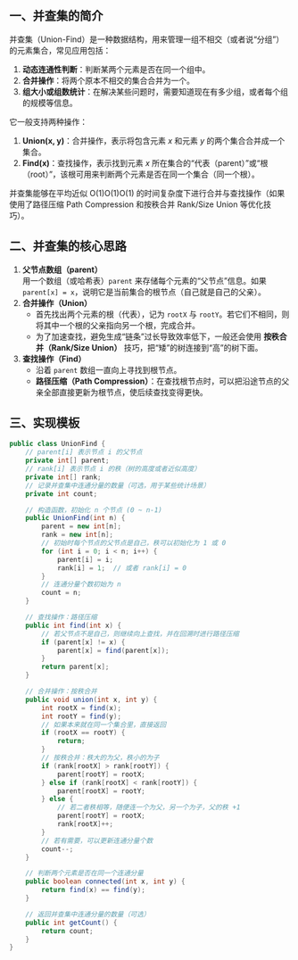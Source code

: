 ## 一、并查集的简介

并查集（Union-Find）是一种数据结构，用来管理一组不相交（或者说“分组”）的元素集合，常见应用包括：

1. **动态连通性判断**：判断某两个元素是否在同一个组中。
2. **合并操作**：将两个原本不相交的集合合并为一个。
3. **组大小或组数统计**：在解决某些问题时，需要知道现在有多少组，或者每个组的规模等信息。

它一般支持两种操作：

1. **Union(x, y)**：合并操作，表示将包含元素 $x$ 和元素 $y$ 的两个集合合并成一个集合。
2. **Find(x)**：查找操作，表示找到元素 $x$ 所在集合的“代表（parent）”或“根（root）”，该根可用来判断两个元素是否在同一个集合（同一个根）。

并查集能够在平均近似 O(1)O(1)O(1) 的时间复杂度下进行合并与查找操作（如果使用了路径压缩 Path Compression 和按秩合并 Rank/Size Union 等优化技巧）。


## 二、并查集的核心思路

1. **父节点数组（parent）**  
    用一个数组（或哈希表）`parent` 来存储每个元素的“父节点”信息。如果 `parent[x] = x`，说明它是当前集合的根节点（自己就是自己的父亲）。
2. **合并操作（Union）**
    - 首先找出两个元素的根（代表），记为 `rootX` 与 `rootY`。若它们不相同，则将其中一个根的父亲指向另一个根，完成合并。
    - 为了加速查找，避免生成“链条”过长导致效率低下，一般还会使用 **按秩合并（Rank/Size Union）** 技巧，把“矮”的树连接到“高”的树下面。
3. **查找操作（Find）**
    - 沿着 `parent` 数组一直向上寻找到根节点。
    - **路径压缩（Path Compression）**：在查找根节点时，可以把沿途节点的父亲全部直接更新为根节点，使后续查找变得更快。

## 三、实现模板

```java
public class UnionFind {
    // parent[i] 表示节点 i 的父节点
    private int[] parent;
    // rank[i] 表示节点 i 的秩（树的高度或者近似高度）
    private int[] rank;
    // 记录并查集中连通分量的数量（可选，用于某些统计场景）
    private int count;

    // 构造函数，初始化 n 个节点 (0 ~ n-1)
    public UnionFind(int n) {
        parent = new int[n];
        rank = new int[n];
        // 初始时每个节点的父节点是自己，秩可以初始化为 1 或 0
        for (int i = 0; i < n; i++) {
            parent[i] = i;
            rank[i] = 1;  // 或者 rank[i] = 0
        }
        // 连通分量个数初始为 n
        count = n;
    }

    // 查找操作：路径压缩
    public int find(int x) {
        // 若父节点不是自己，则继续向上查找，并在回溯时进行路径压缩
        if (parent[x] != x) {
            parent[x] = find(parent[x]);
        }
        return parent[x];
    }

    // 合并操作：按秩合并
    public void union(int x, int y) {
        int rootX = find(x);
        int rootY = find(y);
        // 如果本来就在同一个集合里，直接返回
        if (rootX == rootY) {
            return;
        }
        // 按秩合并：秩大的为父，秩小的为子
        if (rank[rootX] > rank[rootY]) {
            parent[rootY] = rootX;
        } else if (rank[rootX] < rank[rootY]) {
            parent[rootX] = rootY;
        } else {
            // 若二者秩相等，随便连一个为父，另一个为子，父的秩 +1
            parent[rootY] = rootX;
            rank[rootX]++;
        }
        // 若有需要，可以更新连通分量个数
        count--;
    }

    // 判断两个元素是否在同一个连通分量
    public boolean connected(int x, int y) {
        return find(x) == find(y);
    }

    // 返回并查集中连通分量的数量（可选）
    public int getCount() {
        return count;
    }
}

```